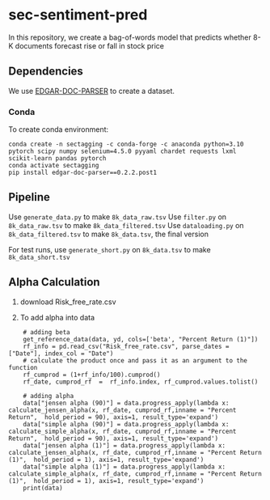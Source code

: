 # sec-sentiment-pred

In this repository, we create a bag-of-words model that predicts whether 8-K documents forecast rise or fall in stock price

## Dependencies

We use [EDGAR-DOC-PARSER](https://kamilkrukowski.github.io/EDGAR-DOC-PARSER) to create a dataset.

### Conda

To create conda environment:
```
conda create -n sectagging -c conda-forge -c anaconda python=3.10 pytorch scipy numpy selenium=4.5.0 pyyaml chardet requests lxml scikit-learn pandas pytorch
conda activate sectagging
pip install edgar-doc-parser==0.2.2.post1
```
## Pipeline

Use ```generate_data.py``` to make ```8k_data_raw.tsv```
Use ```filter.py``` on ```8k_data_raw.tsv``` to make ```8k_data_filtered.tsv```
Use ```dataloading.py``` on ```8k_data_filtered.tsv``` to make ```8k_data.tsv```, the final version

For test runs, use ```generate_short.py``` on ```8k_data.tsv``` to make ```8k_data_short.tsv```


## Alpha Calculation

1. download Risk_free_rate.csv 

2. To add alpha into data
```
	# adding beta
    get_reference_data(data, yd, cols=['beta', "Percent Return (1)"])
    rf_info = pd.read_csv("Risk_free_rate.csv", parse_dates = ["Date"], index_col = "Date")
    # calculate the product once and pass it as an argument to the function
    rf_cumprod = (1+rf_info/100).cumprod()
    rf_date, cumprod_rf  =  rf_info.index, rf_cumprod.values.tolist()

    # adding alpha
    data["jensen alpha (90)"] = data.progress_apply(lambda x: calculate_jensen_alpha(x, rf_date, cumprod_rf,inname = "Percent Return",  hold_period = 90), axis=1, result_type='expand')
    data["simple alpha (90)"] = data.progress_apply(lambda x: calculate_simple_alpha(x, rf_date, cumprod_rf,inname = "Percent Return",  hold_period = 90), axis=1, result_type='expand')
    data["jensen alpha (1)"] = data.progress_apply(lambda x: calculate_jensen_alpha(x, rf_date, cumprod_rf,inname = "Percent Return (1)",  hold_period = 1), axis=1, result_type='expand')
    data["simple alpha (1)"] = data.progress_apply(lambda x: calculate_simple_alpha(x, rf_date, cumprod_rf,inname = "Percent Return (1)",  hold_period = 1), axis=1, result_type='expand')
    print(data)

```